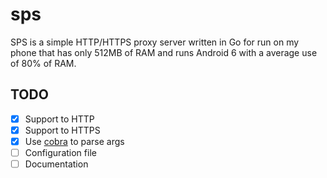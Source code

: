 # sps

SPS is a simple HTTP/HTTPS proxy server written in Go for run on my phone
that has only 512MB of RAM and runs Android 6 with a average use of 80%
of RAM.


## TODO

  - [x] Support to HTTP
  - [x] Support to HTTPS
  - [x] Use [cobra](http://cobra.dev) to parse args
  - [ ] Configuration file
  - [ ] Documentation
